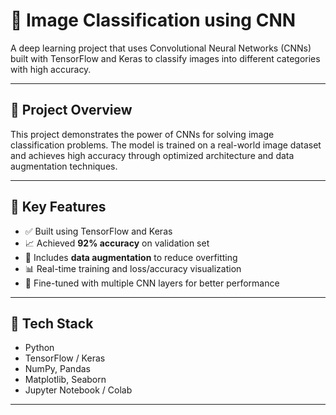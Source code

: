 # 🧪 Image Classification using CNN

A deep learning project that uses Convolutional Neural Networks (CNNs) built with TensorFlow and Keras to classify images into different categories with high accuracy.

---

## 📌 Project Overview

This project demonstrates the power of CNNs for solving image classification problems. The model is trained on a real-world image dataset and achieves high accuracy through optimized architecture and data augmentation techniques.

---

## 🚀 Key Features

- ✅ Built using TensorFlow and Keras
- 📈 Achieved **92% accuracy** on validation set
- 🔁 Includes **data augmentation** to reduce overfitting
- 📊 Real-time training and loss/accuracy visualization
- 🧠 Fine-tuned with multiple CNN layers for better performance

---

## 🧰 Tech Stack

- Python
- TensorFlow / Keras
- NumPy, Pandas
- Matplotlib, Seaborn
- Jupyter Notebook / Colab

---




